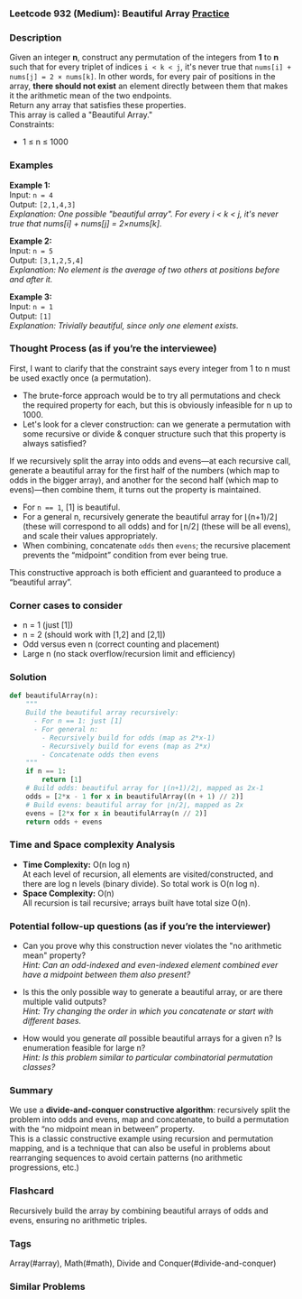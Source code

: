 ### Leetcode 932 (Medium): Beautiful Array [Practice](https://leetcode.com/problems/beautiful-array)

### Description  
Given an integer **n**, construct any permutation of the integers from **1** to **n** such that for every triplet of indices `i < k < j`, it's never true that `nums[i] + nums[j] = 2 × nums[k]`. In other words, for every pair of positions in the array, **there should not exist** an element directly between them that makes it the arithmetic mean of the two endpoints.  
Return any array that satisfies these properties.   
This array is called a "Beautiful Array."  
Constraints:  
- 1 ≤ n ≤ 1000

### Examples  

**Example 1:**  
Input: `n = 4`  
Output: `[2,1,4,3]`  
*Explanation: One possible "beautiful array". For every i < k < j, it's never true that nums[i] + nums[j] = 2×nums[k].*

**Example 2:**  
Input: `n = 5`  
Output: `[3,1,2,5,4]`  
*Explanation: No element is the average of two others at positions before and after it.*

**Example 3:**  
Input: `n = 1`  
Output: `[1]`  
*Explanation: Trivially beautiful, since only one element exists.*

### Thought Process (as if you’re the interviewee)  
First, I want to clarify that the constraint says every integer from 1 to n must be used exactly once (a permutation).  
- The brute-force approach would be to try all permutations and check the required property for each, but this is obviously infeasible for n up to 1000.  
- Let's look for a clever construction: can we generate a permutation with some recursive or divide & conquer structure such that this property is always satisfied?  

If we recursively split the array into odds and evens—at each recursive call, generate a beautiful array for the first half of the numbers (which map to odds in the bigger array), and another for the second half (which map to evens)—then combine them, it turns out the property is maintained.  
- For `n == 1`, [1] is beautiful.  
- For a general n, recursively generate the beautiful array for ⌊(n+1)/2⌋ (these will correspond to all odds) and for ⌊n/2⌋ (these will be all evens), and scale their values appropriately.  
- When combining, concatenate `odds` then `evens`; the recursive placement prevents the “midpoint” condition from ever being true.  

This constructive approach is both efficient and guaranteed to produce a “beautiful array”.

### Corner cases to consider  
- n = 1 (just [1])
- n = 2 (should work with [1,2] and [2,1])
- Odd versus even n (correct counting and placement)
- Large n (no stack overflow/recursion limit and efficiency)

### Solution

```python
def beautifulArray(n):
    """
    Build the beautiful array recursively:
      - For n == 1: just [1]
      - For general n:
        - Recursively build for odds (map as 2*x-1)
        - Recursively build for evens (map as 2*x)
        - Concatenate odds then evens
    """
    if n == 1:
        return [1]
    # Build odds: beautiful array for ⌊(n+1)/2⌋, mapped as 2x-1
    odds = [2*x - 1 for x in beautifulArray((n + 1) // 2)]
    # Build evens: beautiful array for ⌊n/2⌋, mapped as 2x
    evens = [2*x for x in beautifulArray(n // 2)]
    return odds + evens
```

### Time and Space complexity Analysis  

- **Time Complexity:** O(n log n)  
  At each level of recursion, all elements are visited/constructed, and there are log n levels (binary divide). So total work is O(n log n).
- **Space Complexity:** O(n)  
  All recursion is tail recursive; arrays built have total size O(n).

### Potential follow-up questions (as if you’re the interviewer)  

- Can you prove why this construction never violates the "no arithmetic mean" property?  
  *Hint: Can an odd-indexed and even-indexed element combined ever have a midpoint between them also present?*

- Is this the only possible way to generate a beautiful array, or are there multiple valid outputs?  
  *Hint: Try changing the order in which you concatenate or start with different bases.*

- How would you generate *all* possible beautiful arrays for a given n? Is enumeration feasible for large n?  
  *Hint: Is this problem similar to particular combinatorial permutation classes?*

### Summary
We use a **divide-and-conquer constructive algorithm**: recursively split the problem into odds and evens, map and concatenate, to build a permutation with the “no midpoint mean in between” property.  
This is a classic constructive example using recursion and permutation mapping, and is a technique that can also be useful in problems about rearranging sequences to avoid certain patterns (no arithmetic progressions, etc.)


### Flashcard
Recursively build the array by combining beautiful arrays of odds and evens, ensuring no arithmetic triples.

### Tags
Array(#array), Math(#math), Divide and Conquer(#divide-and-conquer)

### Similar Problems
